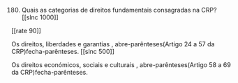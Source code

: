 180. Quais as categorias de direitos fundamentais consagradas na CRP?
[[slnc 1000]]

[[rate 90]]

Os direitos, liberdades e garantias , abre-parênteses(Artigo 24 a 57 da CRP)fecha-parênteses.
[[slnc 500]]

Os direitos económicos, sociais e culturais , abre-parênteses(Artigo 58 a 69 da CRP)fecha-parênteses.
